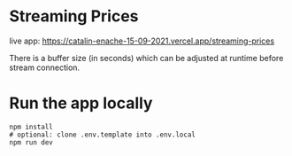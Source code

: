 # Streaming Prices

live app:
https://catalin-enache-15-09-2021.vercel.app/streaming-prices

There is a buffer size (in seconds) which can be adjusted at runtime
before stream connection.

# Run the app locally

```
npm install
# optional: clone .env.template into .env.local 
npm run dev
```
